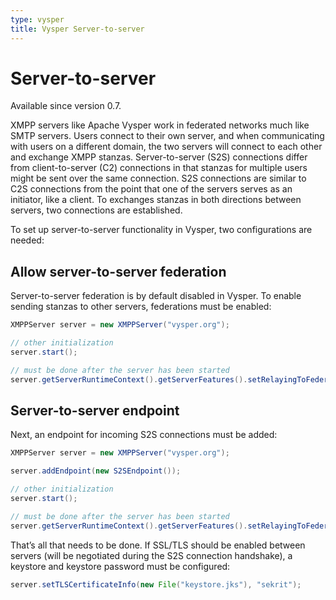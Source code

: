 ```yaml
---
type: vysper
title: Vysper Server-to-server
---
```


# Server-to-server

<div class="info" markdown="1">
    Available since version 0.7.
</div>

XMPP servers like Apache Vysper work in federated networks much like SMTP servers. Users connect to their own server, and when communicating with users on a different domain, the two servers will connect to each other and exchange XMPP stanzas. Server-to-server (S2S) connections differ from client-to-server (C2) connections in that stanzas for multiple users might be sent over the same connection. S2S connections are similar to C2S connections from the point that one of the servers serves as an initiator, like a client. To exchanges stanzas in both directions between servers, two connections are established.

To set up server-to-server functionality in Vysper, two configurations are needed:

## Allow server-to-server federation

Server-to-server federation is by default disabled in Vysper. To enable sending stanzas to other servers, federations must be enabled:

```java
XMPPServer server = new XMPPServer("vysper.org");

// other initialization
server.start();

// must be done after the server has been started
server.getServerRuntimeContext().getServerFeatures().setRelayingToFederationServers(true);
```

## Server-to-server endpoint

Next, an endpoint for incoming S2S connections must be added:

```java
XMPPServer server = new XMPPServer("vysper.org");

server.addEndpoint(new S2SEndpoint());

// other initialization
server.start();

// must be done after the server has been started
server.getServerRuntimeContext().getServerFeatures().setRelayingToFederationServers(true);
```

That’s all that needs to be done. If SSL/TLS should be enabled between servers (will be negotiated during the S2S connection handshake), a keystore and keystore password must be configured:

```java
server.setTLSCertificateInfo(new File("keystore.jks"), "sekrit");
```

